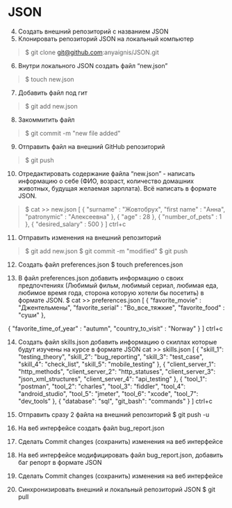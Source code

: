 # JSON
4. Создать внешний репозиторий c названием JSON
5. Клонировать репозиторий JSON на локальный компьютер		    

>  $ git clone git@github.com:anyaignis/JSON.git

6. Внутри локального JSON создать файл “new.json”

>$ touch new.json

7. Добавить файл под гит

>$ git add new.json

8. Закоммитить файл

>$ git commit -m "new file added"

9. Отправить файл на внешний GitHub репозиторий

>$ git push

10. Отредактировать содержание файла “new.json” - написать информацию о себе (ФИО, возраст, количество домашних животных, будущая желаемая зарплата). Всё написать в формате JSON.

>$ cat >> new.json
>[
>{
>  "surname"  : "Жовтобрух",
>  "first name" : "Анна",
> "patronymic" : "Алексеевна"
>},
>{
>  "age" : 28
>},
>{
>   "number_of_pets" : 1
>},
>{
   "desired_salary" : 500
}
]
ctrl+c

11. Отправить изменения на внешний репозиторий

>$ git add new.json
$ git commit -m "modified"
$ git push

12. Создать файл preferences.json
$ touch preferences.json

13. В файл preferences.json добавить информацию о своих предпочтениях (Любимый фильм, любимый сериал, любимая еда, любимое время года, сторона которую хотели бы посетить) в формате JSON.
$ cat >> preferences.json
[
{
        "favorite_movie" : "Джентельмены",
        "favorite_serial" : "Во_все_тяжкие",
        "favorite_food" : "суши"
},

{
        "favorite_time_of_year" : "autumn",
        "country_to_visit" : "Norway"
}
]
ctrl+c

14. Создать файл skills.json добавить информацию о скиллах которые будут изучены на курсе в формате JSON
cat >> skills.json
[
{
	"skill_1": "testing_theory",
	"skill_2": "bug_reporting",
	"skill_3": "test_case",
	"skill_4": "check_list",
	"skill_5": "mobile_testing"
}, 
{
	"client_server_1": "http_methods",
	"client_server_2": "http_statuses",
	"client_server_3": "json_xml_structures",
	"client_server_4": "api_testing"
}, 
{
	"tool_1": "postman",
	"tool_2": "charles",
	"tool_3": "fiddler",
	"tool_4": "android_studio",
	"tool_5": "jmeter",
	"tool_6": "xcode",
	"tool_7": "dev_tools"
}, 
{
	"database": "sql",
	"git_bash": "commands"
}
]
ctrl+c

15. Отправить сразу 2 файла на внешний репозиторий
$ git push -u

16. На веб интерфейсе создать файл bug_report.json
17. Сделать Commit changes (сохранить) изменения на веб интерфейсе
18. На веб интерфейсе модифицировать файл bug_report.json, добавить баг репорт в формате JSON
19. Сделать Commit changes (сохранить) изменения на веб интерфейсе
20. Синхронизировать внешний и локальный репозиторий JSON
$ git pull



